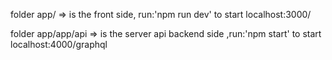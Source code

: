  folder app/ => is the front side, run:'npm run dev' to start localhost:3000/

 folder app/app/api => is the server api backend side ,run:'npm start' 
 to start localhost:4000/graphql
